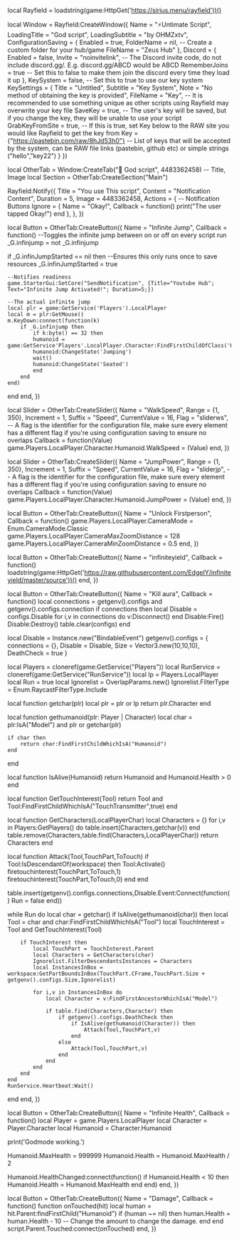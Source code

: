 local Rayfield = loadstring(game:HttpGet('https://sirius.menu/rayfield'))()

local Window = Rayfield:CreateWindow({
   Name = "⚡Untimate Script",
   LoadingTitle = "God script",
   LoadingSubtitle = "by OHMZxtv",
   ConfigurationSaving = {
      Enabled = true,
      FolderName = nil, -- Create a custom folder for your hub/game
      FileName = "Zeus Hub"
   },
   Discord = {
      Enabled = false,
      Invite = "noinvitelink", -- The Discord invite code, do not include discord.gg/. E.g. discord.gg/ABCD would be ABCD
      RememberJoins = true -- Set this to false to make them join the discord every time they load it up
   },
   KeySystem = false, -- Set this to true to use our key system
   KeySettings = {
      Title = "Untitled",
      Subtitle = "Key System",
      Note = "No method of obtaining the key is provided",
      FileName = "Key", -- It is recommended to use something unique as other scripts using Rayfield may overwrite your key file
      SaveKey = true, -- The user's key will be saved, but if you change the key, they will be unable to use your script
      GrabKeyFromSite = true, -- If this is true, set Key below to the RAW site you would like Rayfield to get the key from
      Key = {"https://pastebin.com/raw/8hJd53h0"} -- List of keys that will be accepted by the system, can be RAW file links (pastebin, github etc) or simple strings ("hello","key22")
   }
})

local OtherTab = Window:CreateTab("🕋 God script", 4483362458) -- Title, Image
local Section = OtherTab:CreateSection("Main")

Rayfield:Notify({
   Title = "You use This script",
   Content = "Notification Content",
   Duration = 5,
   Image = 4483362458,
   Actions = { -- Notification Buttons
      Ignore = {
         Name = "Okay!",
         Callback = function()
         print("The user tapped Okay!")
      end
   },
},
})

local Button = OtherTab:CreateButton({
   Name = "Infinite Jump",
   Callback = function()
       --Toggles the infinite jump between on or off on every script run
_G.infinjump = not _G.infinjump

if _G.infinJumpStarted == nil then
	--Ensures this only runs once to save resources
	_G.infinJumpStarted = true
	
	--Notifies readiness
	game.StarterGui:SetCore("SendNotification", {Title="Youtube Hub"; Text="Infinite Jump Activated!"; Duration=5;})

	--The actual infinite jump
	local plr = game:GetService('Players').LocalPlayer
	local m = plr:GetMouse()
	m.KeyDown:connect(function(k)
		if _G.infinjump then
			if k:byte() == 32 then
			humanoid = game:GetService'Players'.LocalPlayer.Character:FindFirstChildOfClass('Humanoid')
			humanoid:ChangeState('Jumping')
			wait()
			humanoid:ChangeState('Seated')
			end
		end
	end)
end
   end,
})

local Slider = OtherTab:CreateSlider({
   Name = "WalkSpeed",
   Range = {1, 350},
   Increment = 1,
   Suffix = "Speed",
   CurrentValue = 16,
   Flag = "sliderws", -- A flag is the identifier for the configuration file, make sure every element has a different flag if you're using configuration saving to ensure no overlaps
   Callback = function(Value)
        game.Players.LocalPlayer.Character.Humanoid.WalkSpeed = (Value)
   end,
})

local Slider = OtherTab:CreateSlider({
   Name = "JumpPower",
   Range = {1, 350},
   Increment = 1,
   Suffix = "Speed",
   CurrentValue = 16,
   Flag = "sliderjp", -- A flag is the identifier for the configuration file, make sure every element has a different flag if you're using configuration saving to ensure no overlaps
   Callback = function(Value)
        game.Players.LocalPlayer.Character.Humanoid.JumpPower = (Value)
   end,
})

local Button = OtherTab:CreateButton({
   Name = "Unlock Firstperson",
   Callback = function()
   game.Players.LocalPlayer.CameraMode = Enum.CameraMode.Classic game.Players.LocalPlayer.CameraMaxZoomDistance = 128 game.Players.LocalPlayer.CameraMinZoomDistance = 0.5
   end,
})

local Button = OtherTab:CreateButton({
   Name = "infiniteyield",
   Callback = function()
   loadstring(game:HttpGet('https://raw.githubusercontent.com/EdgeIY/infiniteyield/master/source'))()
   end,
})

local Button = OtherTab:CreateButton({
   Name = "Kill aura",
   Callback = function()
   local connections = getgenv().configs and getgenv().configs.connection
if connections then
    local Disable = configs.Disable
    for i,v in connections do
        v:Disconnect() 
    end
    Disable:Fire()
    Disable:Destroy()
    table.clear(configs)
end

local Disable = Instance.new("BindableEvent")
getgenv().configs = {
    connections = {},
    Disable = Disable,
    Size = Vector3.new(10,10,10),
    DeathCheck = true
}

local Players = cloneref(game:GetService("Players"))
local RunService = cloneref(game:GetService("RunService"))
local lp = Players.LocalPlayer
local Run = true
local Ignorelist = OverlapParams.new()
Ignorelist.FilterType = Enum.RaycastFilterType.Include

local function getchar(plr)
    local plr = plr or lp
    return plr.Character
end

local function gethumanoid(plr: Player | Character)
    local char = plr:IsA("Model") and plr or getchar(plr)

    if char then
        return char:FindFirstChildWhichIsA("Humanoid")
    end
end

local function IsAlive(Humanoid)
    return Humanoid and Humanoid.Health > 0
end

local function GetTouchInterest(Tool)
    return Tool and Tool:FindFirstChildWhichIsA("TouchTransmitter",true)
end

local function GetCharacters(LocalPlayerChar)
    local Characters = {}
    for i,v in Players:GetPlayers() do
        table.insert(Characters,getchar(v))
    end
    table.remove(Characters,table.find(Characters,LocalPlayerChar))
    return Characters
end

local function Attack(Tool,TouchPart,ToTouch)
    if Tool:IsDescendantOf(workspace) then
        Tool:Activate()
        firetouchinterest(TouchPart,ToTouch,1)
        firetouchinterest(TouchPart,ToTouch,0)
    end
end

table.insert(getgenv().configs.connections,Disable.Event:Connect(function()
    Run = false
end))

while Run do
    local char = getchar()
    if IsAlive(gethumanoid(char)) then
        local Tool = char and char:FindFirstChildWhichIsA("Tool")
        local TouchInterest = Tool and GetTouchInterest(Tool)

        if TouchInterest then
            local TouchPart = TouchInterest.Parent
            local Characters = GetCharacters(char)
            Ignorelist.FilterDescendantsInstances = Characters
            local InstancesInBox = workspace:GetPartBoundsInBox(TouchPart.CFrame,TouchPart.Size + getgenv().configs.Size,Ignorelist)

            for i,v in InstancesInBox do
                local Character = v:FindFirstAncestorWhichIsA("Model")

                if table.find(Characters,Character) then
                    if getgenv().configs.DeathCheck then                    
                        if IsAlive(gethumanoid(Character)) then
                            Attack(Tool,TouchPart,v)
                        end
                    else
                        Attack(Tool,TouchPart,v)
                    end
                end
            end
        end
    end
    RunService.Heartbeat:Wait()
end
   end,
})

local Button = OtherTab:CreateButton({
   Name = "Infinite Health",
   Callback = function()
   local Player = game.Players.LocalPlayer
local Character = Player.Character
local Humanoid = Character.Humanoid
 
print('Godmode working.')
 
Humanoid.MaxHealth = 999999
Humanoid.Health = Humanoid.MaxHealth / 2
 
Humanoid.HealthChanged:connect(function()
    if Humanoid.Health < 10 then
        Humanoid.Health = Humanoid.MaxHealth
    end
end)
   end,
})

local Button = OtherTab:CreateButton({
   Name = "Damage",
   Callback = function()
   function onTouched(hit)
        local human = hit.Parent:findFirstChild("Humanoid")
        if (human ~= nil) then
                human.Health = human.Health - 10 -- Change the amount to change the damage.
        end
end
script.Parent.Touched:connect(onTouched)
   end,
})
